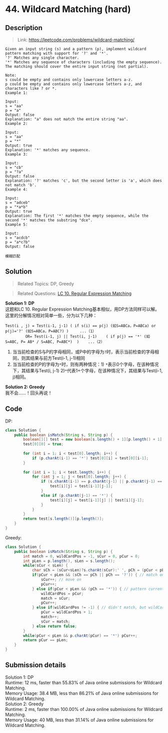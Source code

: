 # 44. Wildcard Matching (hard)

## Description

> Link: https://leetcode.com/problems/wildcard-matching/

```
Given an input string (s) and a pattern (p), implement wildcard pattern matching with support for '?' and '*'.
'?' Matches any single character.
'*' Matches any sequence of characters (including the empty sequence).
The matching should cover the entire input string (not partial).

Note:
s could be empty and contains only lowercase letters a-z.
p could be empty and contains only lowercase letters a-z, and characters like ? or *.
Example 1:

Input:
s = "aa"
p = "a"
Output: false
Explanation: "a" does not match the entire string "aa".
Example 2:

Input:
s = "aa"
p = "*"
Output: true
Explanation: '*' matches any sequence.
Example 3:

Input:
s = "cb"
p = "?a"
Output: false
Explanation: '?' matches 'c', but the second letter is 'a', which does not match 'b'.
Example 4:

Input:
s = "adceb"
p = "*a*b"
Output: true
Explanation: The first '*' matches the empty sequence, while the second '*' matches the substring "dce".
Example 5:

Input:
s = "acdcb"
p = "a*c?b"
Output: false

模糊匹配

```


## Solution

> Related Topics: DP, Greedy

> Related Questions: [LC 10. ](https://leetcode.com/problems/regular-expression-matching/) [Regular Expression Matching](https://github.com/Zingg7/LeetCode/blob/master/10.%20Regular%20Expression%20Matching.md)

**Solution 1: DP**<BR>
这题和LC 10. Regular Expression Matching基本相似，用DP方法同样可以解。这里的分解情况相对简单一些，分为以下几种：
```
Test(i , j) = Test(i-1, j-1) ( if s(i) == p(j) (如S=ABCa，P=ABCa) or p(j)='?' (如S=ABCa，P=ABC?) )     ...（1）
         OR= Test(i-1, j) || Test(i, j-1)    ( if p(j) == '*' (如S=ABC, P= AB* / S=ABC, P=ABC*)  )    ...（2）
```
1. 当当前检查的S与P的字母相同，或P中的字母为`?`时，表示当前检查的字母相同，则其结果与前方Test(i-1, j-1)相同
2. 当当前检查的P的字母为`*`时，则有两种情况：1) `*`表示0个字母，在该种情况下，其结果与Test(i, j-1) 2)`*`代表1+个字母，在该种情况下，其结果与Test(i-1, j)相同。

**Solution 2: Greedy**<br>
我不会……！回头再说！

## Code

DP:
```java
class Solution {
    public boolean isMatch(String s, String p) {
        boolean[][] test = new boolean[s.length() + 1][p.length() + 1];
        test[0][0] = true;
        
        for (int i = 1; i < test[0].length; i++) {
            if (p.charAt(i-1) == '*') test[0][i] = test[0][i-1];
        }
        
        for (int i = 1; i < test.length; i++) {
            for (int j = 1; j < test[0].length; j++) {
                if (s.charAt(i-1) == p.charAt(j-1) || p.charAt(j-1) == '?') {
                    test[i][j] = test[i-1][j-1];
                }
                else if (p.charAt(j-1) == '*') {
                    test[i][j] = test[i-1][j] || test[i][j-1];
                }
            }
        }
        return test[s.length()][p.length()];
    }
}
```
Greedy:
```java
class Solution {
    public boolean isMatch(String s, String p) {
        int match = 0, wildCardPos = -1, sCur = 0, pCur = 0;
        int pLen = p.length(), sLen = s.length();
        while(sCur < sLen) {
            char sCh = (sCur<sLen)?s.charAt(sCur):' ', pCh = (pCur < pLen)?p.charAt(pCur):'0';
            if(pCur < pLen && (sCh == pCh || pCh == '?')) { // match only one character
                sCur++; // move on
                pCur++;
            } else if(pCur < pLen && (pCh == '*')) { // pattern current position is Wildcard
                wildCardPos = pCur;
                match = sCur;
                pCur++;
            } else if(wildCardPos != -1) { // didn't match, but wildCard exist
                pCur = wildCardPos + 1;
                match++;
                sCur = match;
            } else return false;
        }
        while(pCur < pLen && p.charAt(pCur) == '*') pCur++;
        return pCur == pLen;
    }
}
```

## Submission details
Solution 1: DP<br>
Runtime: 12 ms, faster than 55.83% of Java online submissions for Wildcard Matching.<br>
Memory Usage: 38.4 MB, less than 86.21% of Java online submissions for Wildcard Matching.<br>
Solution 2: Greedy<br>
Runtime: 2 ms, faster than 100.00% of Java online submissions for Wildcard Matching.<br>
Memory Usage: 40 MB, less than 31.14% of Java online submissions for Wildcard Matching.
